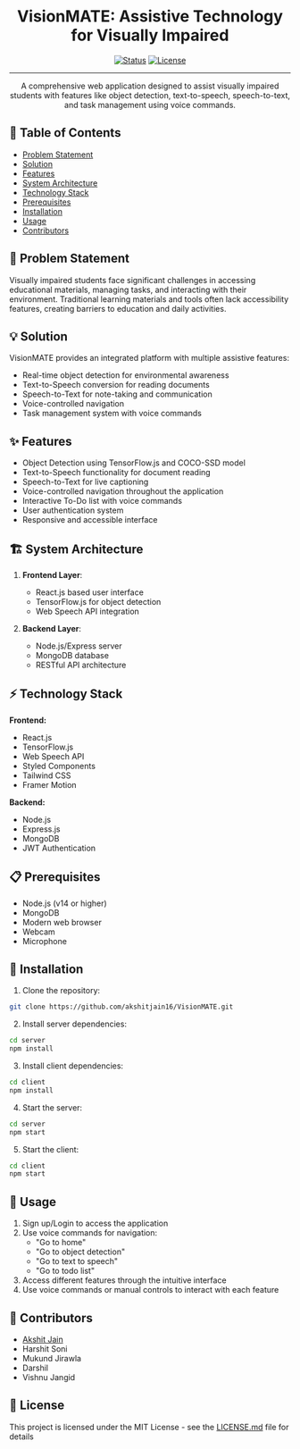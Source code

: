 <h1 align="center">VisionMATE: Assistive Technology for Visually Impaired</h1>

<div align="center">

[![Status](https://img.shields.io/badge/status-active-success.svg)]()
[![License](https://img.shields.io/badge/license-MIT-blue.svg)](LICENSE.md)

</div>

---

<p align="center">
A comprehensive web application designed to assist visually impaired students with features like object detection, text-to-speech, speech-to-text, and task management using voice commands.
</p>

## 📝 Table of Contents

- [Problem Statement](#problem_statement)
- [Solution](#solution)
- [Features](#features)
- [System Architecture](#architecture)
- [Technology Stack](#tech_stack)
- [Prerequisites](#prerequisites)
- [Installation](#installation)
- [Usage](#usage)
- [Contributors](#contributors)

## 🧐 Problem Statement <a name="problem_statement"></a>

Visually impaired students face significant challenges in accessing educational materials, managing tasks, and interacting with their environment. Traditional learning materials and tools often lack accessibility features, creating barriers to education and daily activities.

## 💡 Solution <a name="solution"></a>

VisionMATE provides an integrated platform with multiple assistive features:
- Real-time object detection for environmental awareness
- Text-to-Speech conversion for reading documents
- Speech-to-Text for note-taking and communication
- Voice-controlled navigation
- Task management system with voice commands

## ✨ Features <a name="features"></a>

- Object Detection using TensorFlow.js and COCO-SSD model
- Text-to-Speech functionality for document reading
- Speech-to-Text for live captioning
- Voice-controlled navigation throughout the application
- Interactive To-Do list with voice commands
- User authentication system
- Responsive and accessible interface

## 🏗 System Architecture <a name="architecture"></a>

1. **Frontend Layer**: 
   - React.js based user interface
   - TensorFlow.js for object detection
   - Web Speech API integration
   
2. **Backend Layer**: 
   - Node.js/Express server
   - MongoDB database
   - RESTful API architecture

## ⚡ Technology Stack <a name="tech_stack"></a>

**Frontend:**
- React.js
- TensorFlow.js
- Web Speech API
- Styled Components
- Tailwind CSS
- Framer Motion

**Backend:**
- Node.js
- Express.js
- MongoDB
- JWT Authentication

## 📋 Prerequisites <a name="prerequisites"></a>

- Node.js (v14 or higher)
- MongoDB
- Modern web browser
- Webcam
- Microphone

## 🔧 Installation <a name="installation"></a>

1. Clone the repository:
```bash
git clone https://github.com/akshitjain16/VisionMATE.git
```

2. Install server dependencies:
```bash
cd server
npm install
```

3. Install client dependencies:
```bash
cd client
npm install
```

4. Start the server:
```bash
cd server
npm start
```

5. Start the client:
```bash
cd client
npm start
```

## 🎈 Usage <a name="usage"></a>

1. Sign up/Login to access the application
2. Use voice commands for navigation:
   - "Go to home"
   - "Go to object detection"
   - "Go to text to speech"
   - "Go to todo list"
3. Access different features through the intuitive interface
4. Use voice commands or manual controls to interact with each feature

## 👥 Contributors <a name="contributors"></a>

- [Akshit Jain](https://github.com/akshitjain16)
- Harshit Soni
- Mukund Jirawla
- Darshil
- Vishnu Jangid

## 📝 License

This project is licensed under the MIT License - see the [LICENSE.md](LICENSE.md) file for details
